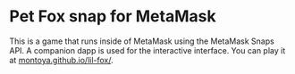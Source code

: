 # Pet Fox snap for MetaMask

This is a game that runs inside of MetaMask using the MetaMask Snaps API. A companion dapp is used for the interactive interface. You can play it at [montoya.github.io/lil-fox/](https://montoya.github.io/lil-fox/). 